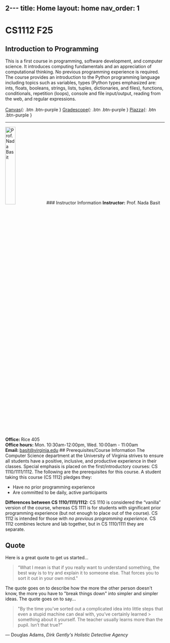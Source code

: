 2---
title: Home
layout: home
nav_order: 1
---
# CS1112 F25 
## Introduction to Programming

This is a first course in programming, software development, and computer science. It introduces computing fundamentals and an appreciation of computational thinking. No previous programming experience is required. The course provides an introduction to the Python programming language including topics such as variables, types (Python types emphasized are: ints, floats, booleans, strings, lists, tuples, dictionaries, and files), functions, conditionals, repetition (loops), console and file input/output, reading from the web, and regular expressions. <br> <br>
[Canvas](https://canvas.its.virginia.edu/courses/132421){: .btn .btn-purple } 
[Gradescope](https://www.gradescope.com/courses/949628){: .btn .btn-purple } 
[Piazza](https://piazza.com/class/m5su9x2rluy6ti){: .btn .btn-purple }

---



<img src="/cs1112basit/Images/Nada_BASIT_Headshot.jpeg" style="width:25%" alt="Prof. Nada Basit">
### Instructor Information
<b>Instructor:</b> Prof. Nada Basit <br>
<b>Office: </b> Rice 405 <br>
<b>Office hours:</b> Mon. 10:30am-12:00pm, Wed. 10:00am - 11:00am <br>
<b>Email: </b> <a href="mailto:basit@virginia.edu">basit@virginia.edu</a>
## Prerequisites/Course Information
The Computer Science department at the University of Virginia strives to ensure all students have a positive, inclusive, and productive experience in their classes. Special emphasis is placed on the first/introductory courses: CS 1110/1111/1112. The following are the prerequisites for this course. A student taking this course (CS 1112) pledges they:

- Have no prior programming experience
- Are committed to be daily, active participants

<b>Differences between CS 1110/1111/1112:</b> CS 1110 is considered the “vanilla” version of the course, whereas CS 1111 is for students with significant prior programming experience (but not enough to place out of the course). CS 1112 is intended for those with <i>no previous programming experience.</i> CS 1112 combines lecture and lab together, but in CS 1110/1111 they are separate.

## Quote
Here is a great quote to get us started...

> “What I mean is that if you really want to understand something, the best way is to try and explain it to someone else. That forces 
> you to sort it out in your own mind."

The quote goes on to describe how the more the other person doesn't know, the more you have to "break things down" into simpler and simpler ideas. The quote goes on to say...

>"By the time you’ve sorted out a complicated idea into little steps that even a stupid machine can deal with, you’ve certainly learned > something about it yourself. The teacher usually learns more than the pupil. Isn’t that true?” 

― Douglas Adams, *Dirk Gently's Holistic Detective Agency*
